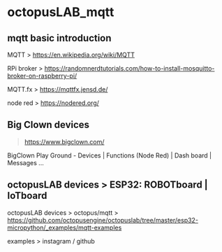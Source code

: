 # octopusLAB_mqtt
## mqtt basic introduction

MQTT >  https://en.wikipedia.org/wiki/MQTT

RPi broker > https://randomnerdtutorials.com/how-to-install-mosquitto-broker-on-raspberry-pi/

MQTT.fx > https://mqttfx.jensd.de/

node red > https://nodered.org/

## Big Clown devices 

> https://www.bigclown.com/

BigClown Play Ground - Devices | Functions (Node Red) | Dash board | Messages ...

## octopusLAB devices > ESP32: ROBOTboard | IoTboard

octopusLAB devices > octopus/mqtt > https://github.com/octopusengine/octopuslab/tree/master/esp32-micropython/_examples/mqtt-examples

examples > instagram / github



